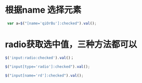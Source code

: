 # 根据name 选择元素

```js
 var a=$("[name='qiOrBu']:checked").val();
```



# radio获取选中值，三种方法都可以

```js
$('input:radio:checked').val()；

$("input[type='radio']:checked").val();

$("input[name='rd']:checked").val();
```



